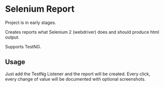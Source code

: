 # Selenium Report

Project is in early stages.

Creates reports what Selenium 2 (webdriver) does and should produce html output.

Supports TestNG.

## Usage

Just add the TestNg Listener and the report will be created. Every click, every change of value will be documented with optional screenshots.


